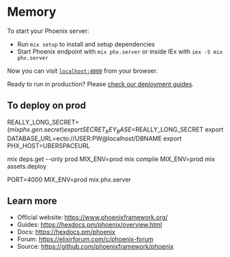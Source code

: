 # Memory

To start your Phoenix server:

  * Run `mix setup` to install and setup dependencies
  * Start Phoenix endpoint with `mix phx.server` or inside IEx with `iex -S mix phx.server`

Now you can visit [`localhost:4000`](http://localhost:4000) from your browser.

Ready to run in production? Please [check our deployment guides](https://hexdocs.pm/phoenix/deployment.html).

## To deploy on prod

REALLY_LONG_SECRET=$(mix phx.gen.secret)
export SECRET_KEY_BASE=$REALLY_LONG_SECRET
export DATABASE_URL=ecto://USER:PW@localhost/DBNAME
export PHX_HOST=UBERSPACEURL

mix deps.get --only prod
MIX_ENV=prod mix compile
MIX_ENV=prod mix assets.deploy

PORT=4000 MIX_ENV=prod mix phx.server

## Learn more

  * Official website: https://www.phoenixframework.org/
  * Guides: https://hexdocs.pm/phoenix/overview.html
  * Docs: https://hexdocs.pm/phoenix
  * Forum: https://elixirforum.com/c/phoenix-forum
  * Source: https://github.com/phoenixframework/phoenix


